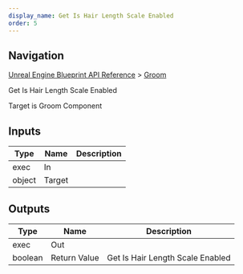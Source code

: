 ```yaml
---
display_name: Get Is Hair Length Scale Enabled
order: 5
---
```

## Navigation

[Unreal Engine Blueprint API Reference](https://dev.epicgames.com/documentation/en-us/unreal-engine/BlueprintAPI) > [Groom](https://dev.epicgames.com/documentation/en-us/unreal-engine/BlueprintAPI/Groom)

Get Is Hair Length Scale Enabled

Target is Groom Component

## Inputs

| Type | Name | Description |
| --- | --- | --- |
| exec | In |  |
| object | Target |  |

## Outputs

| Type | Name | Description |
| --- | --- | --- |
| exec | Out |  |
| boolean | Return Value | Get Is Hair Length Scale Enabled |
